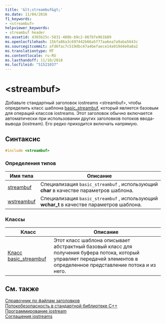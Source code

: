 ```yaml
---
title: '&lt;streambuf&gt;'
ms.date: 11/04/2016
f1_keywords:
- <streambuf>
helpviewer_keywords:
- streambuf header
ms.assetid: 4365b25c-5831-488b-b9c2-867bfe961b89
ms.openlocfilehash: 15bfa86a3c697442b66a5f77aa6ea7a9aba5643c
ms.sourcegitcommit: afd6fac7c519dbc47a4befaece14a919d4e0a8a2
ms.translationtype: MT
ms.contentlocale: ru-RU
ms.lasthandoff: 11/10/2018
ms.locfileid: "51521037"
---
```

# <a name="ltstreambufgt"></a>&lt;streambuf&gt;

Добавьте стандартный заголовок iostreams \<streambuf>, чтобы определить класс шаблона [basic_streambuf](../standard-library/basic-streambuf-class.md), который является базовым для операций классов iostreams. Этот заголовок обычно включается автоматически при использовании других заголовков потоков ввода-вывода (iostream). Его редко приходится включать напрямую.

## <a name="syntax"></a>Синтаксис

```cpp
#include <streambuf>
```

### <a name="typedefs"></a>Определения типов

|Имя типа|Описание|
|-|-|
|[streambuf](../standard-library/streambuf-typedefs.md#streambuf)|Специализация `basic_streambuf` , использующий **char** в качестве параметров шаблона.|
|[wstreambuf](../standard-library/streambuf-typedefs.md#wstreambuf)|Специализация `basic_streambuf` , использующий **wchar_t** в качестве параметров шаблона.|

### <a name="classes"></a>Классы

|Класс|Описание|
|-|-|
|[Класс basic_streambuf](basic-streambuf-class.md)|Этот класс шаблона описывает абстрактный базовый класс для получения буфера потока, который управляет передачей элементов в определенное представление потока и из него.|

## <a name="see-also"></a>См. также

[Справочник по файлам заголовков](../standard-library/cpp-standard-library-header-files.md)<br/>
[Потокобезопасность в стандартной библиотеке C++](../standard-library/thread-safety-in-the-cpp-standard-library.md)<br/>
[Программирование iostream](../standard-library/iostream-programming.md)<br/>
[Соглашения iostreams](../standard-library/iostreams-conventions.md)<br/>
